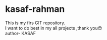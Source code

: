 # kasaf-rahman
This is my firs GIT repository.
<br>
I want to do best in my all projects ,thank you😊
<br>
author- KASAF 
